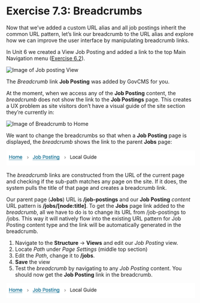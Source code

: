 # Exercise 7.3: Breadcrumbs

Now that we’ve added a custom URL alias and all job postings inherit the common URL pattern, let’s link our breadcrumb to the URL alias and explore how we can improve the user interface by manipulating breadcrumb links.

In Unit 6 we created a View Job Posting and added a link to the top Main Navigation menu ([Exercise 6.2](../unit-6-content-listing-with-views/exercise-6-2-create-job-posting-view.md)).

![Image of Job posting View](<../.gitbook/assets/74 (2).png>)

The _Breadcrumb_ link **Job Posting** was added by GovCMS for you.

At the moment, when we access any of the **Job Posting** content, the _breadcrumb_ does not show the link to the **Job Postings** page. This creates a UX problem as site visitors don’t have a visual guide of the site section they’re currently in:

![Image of Breadcrumb to Home](../.gitbook/assets/75.png)

We want to change the breadcrumbs so that when a **Job Posting** page is displayed, the _breadcrumb_ shows the link to the parent **Jobs** page:

![Image of Breadcrumb to Jobs page](<../.gitbook/assets/159 (1) (1) (2).png>)

The _breadcrumb_ links are constructed from the URL of the current page and checking if the sub-path matches any page on the site. If it does, the system pulls the title of that page and creates a breadcrumb link.

Our parent page (**Jobs**) URL is **/job-postings** and our **Job Posting** _content_ URL pattern is **/jobs/\[node:title]**. To get the **Jobs** page link added to the _breadcrumb_, all we have to do is to change its URL from /job-postings to /jobs. This way it will natively flow into the existing URL pattern for Job Posting content type and the link will be automatically generated in the breadcrumb.

1. Navigate to the **Structure** → **Views** and edit our _Job Posting_ view.
2. Locate _Path_ under _Page Settings_ (middle top section)
3. Edit the _Path_, change it to **/jobs**.
4. **Save** the view
5. Test the _breadcrumb_ by navigating to any _Job Posting_ content. You should now get the **Job Posting** link in the breadcrumb.

![Image of Breadcrumb to Jobs page](<../.gitbook/assets/159 (1) (2).png>)
